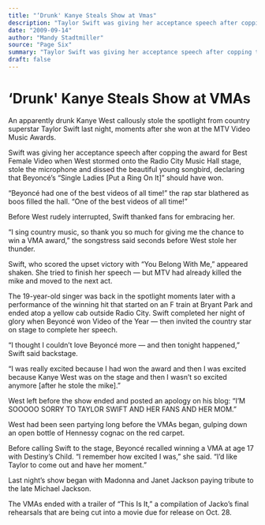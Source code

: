 ```yaml
---
title: "‘Drunk' Kanye Steals Show at Vmas"
description: "Taylor Swift was giving her acceptance speech after copping the award for Best Female Video. Beyoncé’s “Single Ladies [Put a Ring On It]” should have won. Swift scored the upset victory with “You Belo..."
date: "2009-09-14"
author: "Mandy Stadtmiller"
source: "Page Six"
summary: "Taylor Swift was giving her acceptance speech after copping the award for Best Female Video. Beyoncé’s “Single Ladies [Put a Ring On It]” should have won. Swift scored the upset victory with “You Belong With Me”."
draft: false
---
```


# ‘Drunk' Kanye Steals Show at VMAs

An apparently drunk Kanye West callously stole the spotlight from country superstar Taylor Swift last night, moments after she won at the MTV Video Music Awards.

Swift was giving her acceptance speech after copping the award for Best Female Video when West stormed onto the Radio City Music Hall stage, stole the microphone and dissed the beautiful young songbird, declaring that Beyoncé’s “Single Ladies [Put a Ring On It]” should have won.

“Beyoncé had one of the best videos of all time!” the rap star blathered as boos filled the hall. “One of the best videos of all time!”

Before West rudely interrupted, Swift thanked fans for embracing her.

“I sing country music, so thank you so much for giving me the chance to win a VMA award,” the songstress said seconds before West stole her thunder.

Swift, who scored the upset victory with “You Belong With Me,” appeared shaken. She tried to finish her speech — but MTV had already killed the mike and moved to the next act.

The 19-year-old singer was back in the spotlight moments later with a performance of the winning hit that started on an F train at Bryant Park and ended atop a yellow cab outside Radio City. Swift completed her night of glory when Beyoncé won Video of the Year — then invited the country star on stage to complete her speech.

“I thought I couldn’t love Beyoncé more — and then tonight happened,” Swift said backstage.

“I was really excited because I had won the award and then I was excited because Kanye West was on the stage and then I wasn’t so excited anymore [after he stole the mike].”

West left before the show ended and posted an apology on his blog: “I’M SOOOOO SORRY TO TAYLOR SWIFT AND HER FANS AND HER MOM.”

West had been seen partying long before the VMAs began, gulping down an open bottle of Hennessy cognac on the red carpet.

Before calling Swift to the stage, Beyoncé recalled winning a VMA at age 17 with Destiny’s Child. “I remember how excited I was,” she said. “I’d like Taylor to come out and have her moment.”

Last night’s show began with Madonna and Janet Jackson paying tribute to the late Michael Jackson.

The VMAs ended with a trailer of “This Is It,” a compilation of Jacko’s final rehearsals that are being cut into a movie due for release on Oct. 28.
